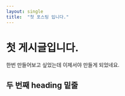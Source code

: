 ```yaml
---
layout: single
title:  "첫 포스팅 입니다."
---
```


# 첫 게시글입니다.
한번 만들어보고 싶었는데 이제서야 만들게 되었네요.

## 두 번째 heading 밑줄
